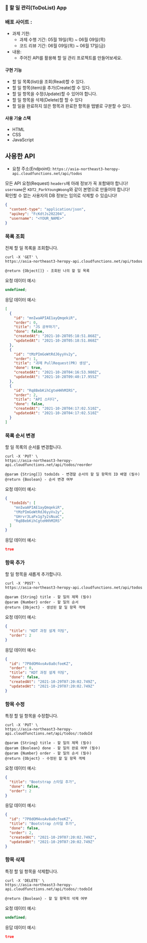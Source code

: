 ### 📌 할 일 관리(ToDoList) App

### 배포 사이트 : [](https://dashing-blini-dd93ce.netlify.app/)

- 과제 기한:
  - 과제 수행 기간: 05월 19일(목) ~ 06월 09일(목)
  - 코드 리뷰 기간: 06월 09일(목) ~ 06월 17일(금)
- 내용:
  - 주어진 API를 활용해 할 일 관리 프로젝트를 만들어보세요.

#### 구현 기능

- 할 일 목록(list)을 조회(Read)할 수 있다.
- 할 일 항목(item)을 추가(Create)할 수 있다.
- 할 일 항목을 수정(Update)할 수 있어야 합니다.
- 할 일 항목을 삭제(Delete)할 할 수 있다
- 할 일을 완료하지 않은 항목과 완료한 항목을 탭별로 구분할 수 있다.

#### 사용 기술 스택

- HTML
- CSS
- JavaScript

## 사용한 API

- 요청 주소(Endpoint): `https://asia-northeast3-heropy-api.cloudfunctions.net/api/todos`

모든 API 요청(Request) `headers`에 아래 정보가 꼭 포함돼야 합니다!<br>
`username`은 `KDT2_ParkYoungWoong`와 같이 본명으로 만들어야 합니다!<br>
확인할 수 없는 사용자의 DB 정보는 임의로 삭제할 수 있습니다!<br>

```json
{
  "content-type": "application/json",
  "apikey": "FcKdtJs202204",
  "username": "<YOUR_NAME>"
}
```

### 목록 조회

전체 할 일 목록을 조회합니다.

```curl
curl -X 'GET' \
https://asia-northeast3-heropy-api.cloudfunctions.net/api/todos
```

```plaintext
@return {Object[]} - 조회된 나의 할 일 목록
```

요청 데이터 예시:

```js
undefined;
```

응답 데이터 예시:

```json
[
  {
    "id": "mnIwaAPIAE1ayQmqekiR",
    "order": 0,
    "title": "JS 공부하기",
    "done": false,
    "createdAt": "2021-10-28T05:18:51.868Z",
    "updatedAt": "2021-10-28T05:18:51.868Z"
  },
  {
    "id": "tMzPImGoWtRdJ6yyVv2y",
    "order": 1,
    "title": "과제 PullRequest(PR) 생성",
    "done": true,
    "createdAt": "2021-10-28T04:16:53.980Z",
    "updatedAt": "2021-10-28T09:40:17.955Z"
  },
  {
    "id": "Rq8BebKihCgteHHhMIRS",
    "order": 2,
    "title": "API 스터디",
    "done": false,
    "createdAt": "2021-10-28T04:17:02.510Z",
    "updatedAt": "2021-10-28T04:17:02.510Z"
  }
]
```

### 목록 순서 변경

할 일 목록의 순서를 변경합니다.

```curl
curl -X 'PUT' \
https://asia-northeast3-heropy-api.cloudfunctions.net/api/todos/reorder
```

```plaintext
@param {String[]} todoIds - 변경할 순서의 할 일 항목의 ID 배열 (필수)
@return {Boolean} - 순서 변경 여부
```

요청 데이터 예시:

```json
{
  "todoIds": [
    "mnIwaAPIAE1ayQmqekiR",
    "tMzPImGoWtRdJ6yyVv2y",
    "GHrvr3LaPx1g7y2sNuaC",
    "Rq8BebKihCgteHHhMIRS"
  ]
}
```

응답 데이터 예시:

```json
true
```

### 항목 추가

할 일 항목을 새롭게 추가합니다.

```curl
curl -X 'POST' \
https://asia-northeast3-heropy-api.cloudfunctions.net/api/todos
```

```plaintext
@param {String} title - 할 일의 제목 (필수)
@param {Number} order - 할 일의 순서
@return {Object} - 생성된 할 일 항목 객체
```

요청 데이터 예시:

```json
{
  "title": "KDT 과정 설계 미팅",
  "order": 2
}
```

응답 데이터 예시:

```json
{
  "id": "7P8dOM4voAv8a8cfoeKZ",
  "order": 0,
  "title": "KDT 과정 설계 미팅",
  "done": false,
  "createdAt": "2021-10-29T07:20:02.749Z",
  "updatedAt": "2021-10-29T07:20:02.749Z"
}
```

### 항목 수정

특정 할 일 항목을 수정합니다.

```curl
curl -X 'PUT' \
https://asia-northeast3-heropy-api.cloudfunctions.net/api/todos/:todoId
```

```plaintext
@param {String} title - 할 일의 제목 (필수)
@param {Boolean} done - 할 일의 완료 여부 (필수)
@param {Number} order - 할 일의 순서 (필수)
@return {Object} - 수정된 할 일 항목 객체
```

요청 데이터 예시:

```json
{
  "title": "Bootstrap 스타일 추가",
  "done": false,
  "order": 2
}
```

응답 데이터 예시:

```json
{
  "id": "7P8dOM4voAv8a8cfoeKZ",
  "title": "Bootstrap 스타일 추가",
  "done": false,
  "order": 2,
  "createdAt": "2021-10-29T07:20:02.749Z",
  "updatedAt": "2021-10-29T07:20:02.749Z"
}
```

### 항목 삭제

특정 할 일 항목을 삭제합니다.

```curl
curl -X 'DELETE' \
https://asia-northeast3-heropy-api.cloudfunctions.net/api/todos/:todoId
```

```plaintext
@return {Boolean} - 할 일 항목의 삭제 여부
```

요청 데이터 예시:

```js
undefined;
```

응답 데이터 예시:

```json
true
```

